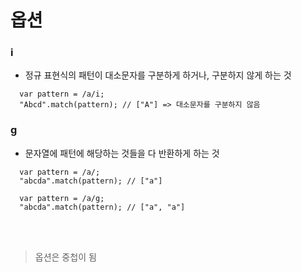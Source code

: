 # 옵션
### i
- 정규 표현식의 패턴이 대소문자를 구분하게 하거나, 구분하지 않게 하는 것
```
  var pattern = /a/i;
  "Abcd".match(pattern); // ["A"] => 대소문자를 구분하지 않음
```

### g
- 문자열에 패턴에 해당하는 것들을 다 반환하게 하는 것
```
  var pattern = /a/;
  "abcda".match(pattern); // ["a"]
  
  var pattern = /a/g;
  "abcda".match(pattern); // ["a", "a"]
```
<br>
<br>

> 옵션은 중첩이 됨
